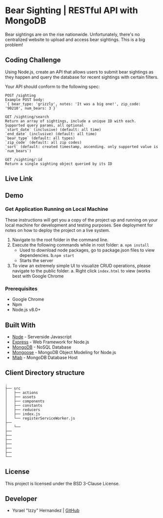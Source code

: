 # Bear Sighting | RESTful API with MongoDB
Bear sightings are on the rise nationwide. Unfortunately, there's no centralized website to upload and access bear sightings. This is a big problem! 

## Coding Challenge
Using Node.js, create an API that allows users to submit bear sightings as they happen and query the database for recent sightings with certain filters.

Your API should conform to the following spec:
```
POST /sighting
Example POST body:
`{ bear_type: 'grizzly', notes: 'It was a big one!', zip_code: '90210', num_bears: 3 }`

GET /sighting/search
Return an array of sightings, include a unique ID with each.
Supported query params, all optional
`start_date` (inclusive) (default: all time)
`end_date` (inclusive) (default: all time)
`bear_type` (default: all types)
`zip_code` (default: all zip codes)
`sort` (default: created timestamp, ascending. only supported value is `num_bears`)

GET /sighting/:id
Return a single sighting object queried by its ID
```

## Live Link

## Demo
<!--  <img src="" width="85%" height="85%">  -->

### Get Application Running on Local Machine
These instructions will get you a copy of the project up and running on your local machine for development and testing purposes. See deployment for notes on how to deploy the project on a live system.

1. Navigate to the root folder in the command line. 
2. Execute the following commands while in root folder:
  a. ``` npm install ``` 
    * Used to download node packages, go to package.json files to view dependencies.
  b.``` npm start ```
    * Starts the server
3. To view an extremely simple UI to visualize CRUD operations, please navigate to the public folder.
  a. Right click ```index.html``` to view (works best with Google Chrome

### Prerequisites
* Google Chrome
* Npm 
* Node.js v8.0+

## Built With
* [Node](https://nodejs.org/en/) - Serverside Javascript
* [Express](https://expressjs.com/) - Web Framework for Node.js
* [MongoDB](https://www.mongodb.com/) - NoSQL Database
* [Mongoose](http://mongoosejs.com/) - MongoDB Object Modeling for Node.js
* [Mlab](https://mlab.com/) - MongoDB Database Host

## Client Directory structure
```none
.
├── src			 
│   ├── actions
│   ├── assets
│   ├── components
│   ├── constants
│   ├── reducers
│   ├── index.js
│   └── registerServiceWorker.js
├── 
│   └── 
├──                 
├──  
├── 
├── 
├── 
├──          
└──               
```


## License
This project is licensed under the BSD 3-Clause License.

## Developer
- Ysrael "Izzy" Hernandez | [GitHub](https://github.com/ykeanu)
